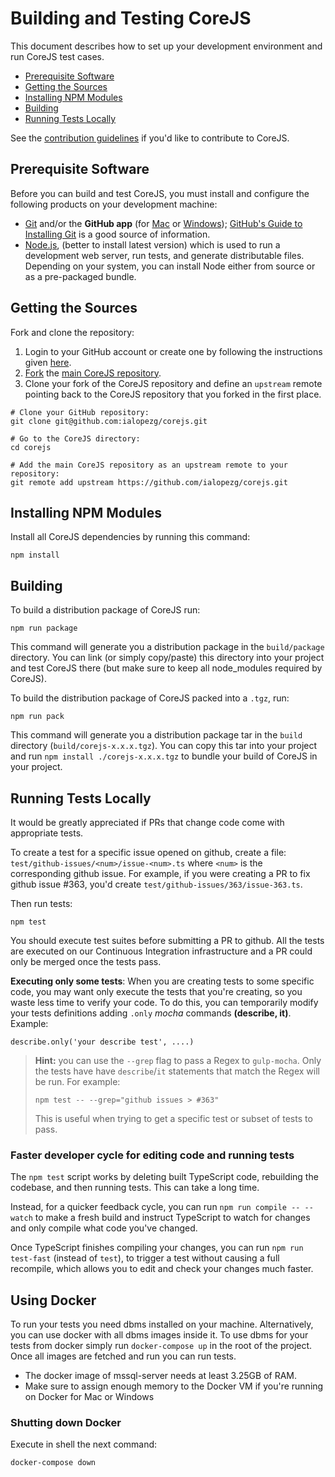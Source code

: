 # Building and Testing CoreJS

This document describes how to set up your development environment and run CoreJS test cases.

* [Prerequisite Software](#prerequisite-software)
* [Getting the Sources](#getting-the-sources)
* [Installing NPM Modules](#installing-npm-modules)
* [Building](#building)
* [Running Tests Locally](#running-tests-locally)

See the [contribution guidelines](https://github.com/ialopezg/corejs/blob/master/CONTRIBUTING.md)
if you'd like to contribute to CoreJS.

## Prerequisite Software

Before you can build and test CoreJS, you must install and configure the
following products on your development machine:

* [Git](http://git-scm.com) and/or the **GitHub app** (for [Mac](http://mac.github.com) or
  [Windows](http://windows.github.com)); [GitHub's Guide to Installing
  Git](https://help.github.com/articles/set-up-git) is a good source of information.
* [Node.js](http://nodejs.org), (better to install latest version) which is used to run a development web server,
  run tests, and generate distributable files.
  Depending on your system, you can install Node either from source or as a pre-packaged bundle.

## Getting the Sources

Fork and clone the repository:

1. Login to your GitHub account or create one by following the instructions given [here](https://github.com/signup/free).
2. [Fork](http://help.github.com/forking) the [main CoreJS repository](https://github.com/ialopezg/corejs).
3. Clone your fork of the CoreJS repository and define an `upstream` remote pointing back to
   the CoreJS repository that you forked in the first place.

```shell
# Clone your GitHub repository:
git clone git@github.com:ialopezg/corejs.git

# Go to the CoreJS directory:
cd corejs

# Add the main CoreJS repository as an upstream remote to your repository:
git remote add upstream https://github.com/ialopezg/corejs.git
```
## Installing NPM Modules

Install all CoreJS dependencies by running this command:

```shell
npm install
```

## Building

To build a distribution package of CoreJS run:

```shell
npm run package
```

This command will generate you a distribution package in the `build/package` directory.
You can link (or simply copy/paste) this directory into your project and test CoreJS there
(but make sure to keep all node_modules required by CoreJS).

To build the distribution package of CoreJS packed into a `.tgz`, run:

```shell
npm run pack
```

This command will generate you a distribution package tar in the `build` directory (`build/corejs-x.x.x.tgz`).
You can copy this tar into your project and run `npm install ./corejs-x.x.x.tgz` to bundle your build of CoreJS in your project.

## Running Tests Locally

It would be greatly appreciated if PRs that change code come with appropriate tests.

To create a test for a specific issue opened on github, create a file: `test/github-issues/<num>/issue-<num>.ts` where
`<num>` is the corresponding github issue. For example, if you were creating a PR to fix github issue #363, you'd
create `test/github-issues/363/issue-363.ts`.

Then run tests:

```shell
npm test
```

You should execute test suites before submitting a PR to github.
All the tests are executed on our Continuous Integration infrastructure and a PR could only be merged once the tests pass.

**Executing only some tests**: When you are creating tests to some specific code, you may want only execute the tests that you're creating, so you waste less time to verify your code. To do this, you can temporarily modify your tests definitions adding `.only` *mocha* commands **(describe, it)**. Example:

```
describe.only('your describe test', ....)
```

>**Hint:** you can use the `--grep` flag to pass a Regex to `gulp-mocha`. Only the tests have have `describe`/`it`
>statements that match the Regex will be run. For example:
>
>```shell
>npm test -- --grep="github issues > #363"
>```
>
>This is useful when trying to get a specific test or subset of tests to pass.

### Faster developer cycle for editing code and running tests

The `npm test` script works by deleting built TypeScript code, rebuilding the codebase, and then running tests. This can take a long time.

Instead, for a quicker feedback cycle, you can run `npm run compile -- --watch` to make a fresh build and instruct TypeScript to watch for changes and only compile what code you've changed.

Once TypeScript finishes compiling your changes, you can run `npm run test-fast` (instead of `test`), to trigger a test without causing a full recompile, which allows you to edit and check your changes much faster.

## Using Docker

To run your tests you need dbms installed on your machine. Alternatively, you can use docker
with all dbms images inside it. To use dbms for your tests from docker simply run `docker-compose up`
in the root of the project. Once all images are fetched and run you can run tests.

- The docker image of mssql-server needs at least 3.25GB of RAM.
- Make sure to assign enough memory to the Docker VM if you're running on Docker for Mac or Windows

### Shutting down Docker

Execute in shell the next command:

```shell
docker-compose down
```